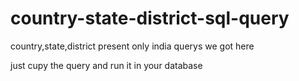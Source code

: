 # country-state-district-sql-query
country,state,district present only india querys  we got here

just cupy the query and run it in your database
